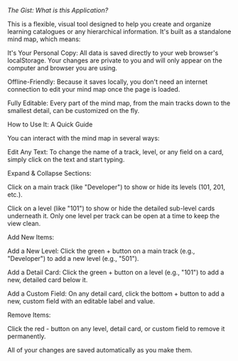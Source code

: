 *The Gist: What is this Application?*

This is a flexible, visual tool designed to help you create and organize learning catalogues or any hierarchical information. It's built as a standalone mind map, which means:

It's Your Personal Copy: All data is saved directly to your web browser's localStorage. Your changes are private to you and will only appear on the computer and browser you are using.

Offline-Friendly: Because it saves locally, you don't need an internet connection to edit your mind map once the page is loaded.

Fully Editable: Every part of the mind map, from the main tracks down to the smallest detail, can be customized on the fly.

How to Use It: A Quick Guide

You can interact with the mind map in several ways:

Edit Any Text: To change the name of a track, level, or any field on a card, simply click on the text and start typing.

Expand & Collapse Sections:

Click on a main track (like "Developer") to show or hide its levels (101, 201, etc.).

Click on a level (like "101") to show or hide the detailed sub-level cards underneath it. Only one level per track can be open at a time to keep the view clean.

Add New Items:

Add a New Level: Click the green + button on a main track (e.g., "Developer") to add a new level (e.g., "501").

Add a Detail Card: Click the green + button on a level (e.g., "101") to add a new, detailed card below it.

Add a Custom Field: On any detail card, click the bottom + button to add a new, custom field with an editable label and value.

Remove Items:

Click the red - button on any level, detail card, or custom field to remove it permanently.

All of your changes are saved automatically as you make them.
